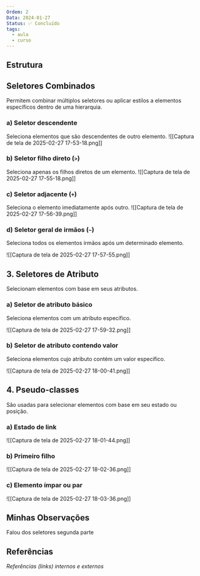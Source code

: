 ```yaml
---
Ordem: 2
Data: 2024-01-27
Status: ✅ Concluído
tags:
  - aula
  - curso
---
```


## Estrutura

 ## **Seletores Combinados**

Permitem combinar múltiplos seletores ou aplicar estilos a elementos específicos dentro de uma hierarquia.

### a) **Seletor descendente**

Seleciona elementos que são descendentes de outro elemento.
![[Captura de tela de 2025-02-27 17-53-18.png]]

### b) **Seletor filho direto (`>`)**

Seleciona apenas os filhos diretos de um elemento.
![[Captura de tela de 2025-02-27 17-55-18.png]]

### c) **Seletor adjacente (`+`)**

Seleciona o elemento imediatamente após outro.
![[Captura de tela de 2025-02-27 17-56-39.png]]


### d) **Seletor geral de irmãos (`~`)**

Seleciona todos os elementos irmãos após um determinado elemento.

![[Captura de tela de 2025-02-27 17-57-55.png]]

## 3. **Seletores de Atributo**

Selecionam elementos com base em seus atributos.

### a) **Seletor de atributo básico**

Seleciona elementos com um atributo específico.

![[Captura de tela de 2025-02-27 17-59-32.png]]

### b) **Seletor de atributo contendo valor**

Seleciona elementos cujo atributo contém um valor específico.

![[Captura de tela de 2025-02-27 18-00-41.png]]


## 4. **Pseudo-classes**

São usadas para selecionar elementos com base em seu estado ou posição.

### a) **Estado de link**

![[Captura de tela de 2025-02-27 18-01-44.png]]

### b) **Primeiro filho**

![[Captura de tela de 2025-02-27 18-02-36.png]]

### c) **Elemento ímpar ou par**

![[Captura de tela de 2025-02-27 18-03-36.png]]








## Minhas Observações

Falou dos seletores segunda parte

## Referências

*Referências (links) internos e externos*





